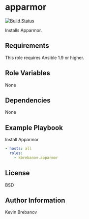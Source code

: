 apparmor
========

[![Build Status](https://travis-ci.org/kbrebanov/ansible-apparmor.svg?branch=master)](https://travis-ci.org/kbrebanov/ansible-apparmor)

Installs Apparmor.

Requirements
------------

This role requires Ansible 1.9 or higher.

Role Variables
--------------

None

Dependencies
------------

None

Example Playbook
----------------

Install Apparmor
```yaml
- hosts: all
  roles:
    - kbrebanov.apparmor
```

License
-------

BSD

Author Information
------------------

Kevin Brebanov
